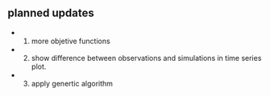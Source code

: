 ## planned updates
* 1. more objetive functions
* 2. show difference between observations and simulations in time series plot.
* 3. apply genertic algorithm
